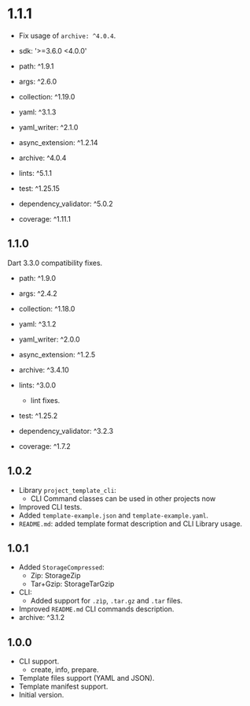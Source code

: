 # 1.1.1

- Fix usage of `archive: ^4.0.4`.

- sdk: '>=3.6.0 <4.0.0'

- path: ^1.9.1
- args: ^2.6.0
- collection: ^1.19.0
- yaml: ^3.1.3
- yaml_writer: ^2.1.0
- async_extension: ^1.2.14
- archive: ^4.0.4

- lints: ^5.1.1
- test: ^1.25.15
- dependency_validator: ^5.0.2
- coverage: ^1.11.1

## 1.1.0

Dart 3.3.0 compatibility fixes.

- path: ^1.9.0
- args: ^2.4.2
- collection: ^1.18.0
- yaml: ^3.1.2
- yaml_writer: ^2.0.0
- async_extension: ^1.2.5
- archive: ^3.4.10

- lints: ^3.0.0
  - lint fixes. 
- test: ^1.25.2
- dependency_validator: ^3.2.3
- coverage: ^1.7.2

## 1.0.2

- Library `project_template_cli`:
  - CLI Command classes can be used in other projects now
- Improved CLI tests.
- Added `template-example.json` and `template-example.yaml`.
- `README.md`: added template format description and CLI Library usage.

## 1.0.1

- Added `StorageCompressed`:
  - Zip: StorageZip
  - Tar+Gzip: StorageTarGzip
- CLI:
  - Added support for `.zìp`, `.tar.gz` and `.tar` files. 
- Improved `README.md` CLI commands description.
- archive: ^3.1.2

## 1.0.0

- CLI support.
  - create, info, prepare. 
- Template files support (YAML and JSON).
- Template manifest support.
- Initial version.
